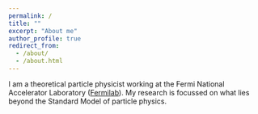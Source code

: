 ```yaml
---
permalink: /
title: ""
excerpt: "About me"
author_profile: true
redirect_from: 
  - /about/
  - /about.html
---
```


I am a theoretical particle physicist working at the Fermi National Accelerator Laboratory (<a href="https://www.fnal.gov" target="_blank">Fermilab</a>).  My research is focussed on what lies beyond the Standard Model of particle physics.  
